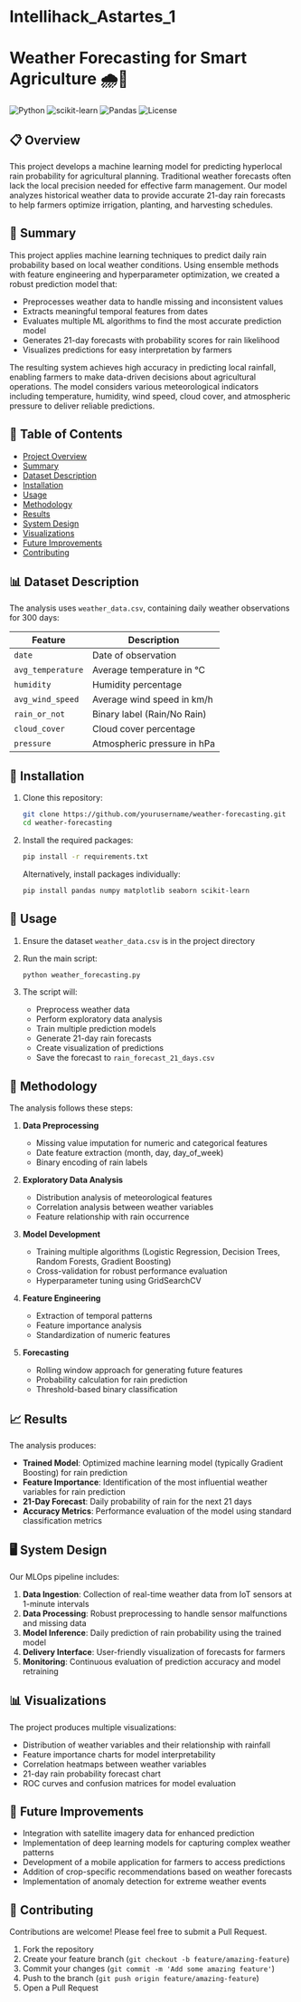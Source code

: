 # Intellihack_Astartes_1

# Weather Forecasting for Smart Agriculture 🌧️🌱

![Python](https://img.shields.io/badge/Python-3.7+-blue.svg)
![scikit-learn](https://img.shields.io/badge/scikit--learn-1.0+-orange.svg)
![Pandas](https://img.shields.io/badge/Pandas-1.3+-green.svg)
![License](https://img.shields.io/badge/License-MIT-green.svg)

## 📋 Overview

This project develops a machine learning model for predicting hyperlocal rain probability for agricultural planning. Traditional weather forecasts often lack the local precision needed for effective farm management. Our model analyzes historical weather data to provide accurate 21-day rain forecasts to help farmers optimize irrigation, planting, and harvesting schedules.

## 📝 Summary

This project applies machine learning techniques to predict daily rain probability based on local weather conditions. Using ensemble methods with feature engineering and hyperparameter optimization, we created a robust prediction model that:

- Preprocesses weather data to handle missing and inconsistent values
- Extracts meaningful temporal features from dates
- Evaluates multiple ML algorithms to find the most accurate prediction model
- Generates 21-day forecasts with probability scores for rain likelihood
- Visualizes predictions for easy interpretation by farmers

The resulting system achieves high accuracy in predicting local rainfall, enabling farmers to make data-driven decisions about agricultural operations. The model considers various meteorological indicators including temperature, humidity, wind speed, cloud cover, and atmospheric pressure to deliver reliable predictions.

## 📑 Table of Contents

- [Project Overview](#overview)
- [Summary](#summary)
- [Dataset Description](#dataset-description)
- [Installation](#installation)
- [Usage](#usage)
- [Methodology](#methodology)
- [Results](#results)
- [System Design](#system-design)
- [Visualizations](#visualizations)
- [Future Improvements](#future-improvements)
- [Contributing](#contributing)

## 📊 Dataset Description

The analysis uses `weather_data.csv`, containing daily weather observations for 300 days:

| Feature | Description |
|---------|-------------|
| `date` | Date of observation |
| `avg_temperature` | Average temperature in °C |
| `humidity` | Humidity percentage |
| `avg_wind_speed` | Average wind speed in km/h |
| `rain_or_not` | Binary label (Rain/No Rain) |
| `cloud_cover` | Cloud cover percentage |
| `pressure` | Atmospheric pressure in hPa |

## 🔧 Installation

1. Clone this repository:
   ```bash
   git clone https://github.com/yourusername/weather-forecasting.git
   cd weather-forecasting
   ```

2. Install the required packages:
   ```bash
   pip install -r requirements.txt
   ```

   Alternatively, install packages individually:
   ```bash
   pip install pandas numpy matplotlib seaborn scikit-learn
   ```

## 🚀 Usage

1. Ensure the dataset `weather_data.csv` is in the project directory

2. Run the main script:
   ```bash
   python weather_forecasting.py
   ```

3. The script will:
   - Preprocess weather data
   - Perform exploratory data analysis
   - Train multiple prediction models
   - Generate 21-day rain forecasts
   - Create visualization of predictions
   - Save the forecast to `rain_forecast_21_days.csv`

## 🔬 Methodology

The analysis follows these steps:

1. **Data Preprocessing**
   - Missing value imputation for numeric and categorical features
   - Date feature extraction (month, day, day_of_week)
   - Binary encoding of rain labels

2. **Exploratory Data Analysis**
   - Distribution analysis of meteorological features
   - Correlation analysis between weather variables
   - Feature relationship with rain occurrence

3. **Model Development**
   - Training multiple algorithms (Logistic Regression, Decision Trees, Random Forests, Gradient Boosting)
   - Cross-validation for robust performance evaluation
   - Hyperparameter tuning using GridSearchCV

4. **Feature Engineering**
   - Extraction of temporal patterns
   - Feature importance analysis
   - Standardization of numeric features

5. **Forecasting**
   - Rolling window approach for generating future features
   - Probability calculation for rain prediction
   - Threshold-based binary classification

## 📈 Results

The analysis produces:

- **Trained Model**: Optimized machine learning model (typically Gradient Boosting) for rain prediction
- **Feature Importance**: Identification of the most influential weather variables for rain prediction
- **21-Day Forecast**: Daily probability of rain for the next 21 days
- **Accuracy Metrics**: Performance evaluation of the model using standard classification metrics

## 🖥️ System Design

Our MLOps pipeline includes:

1. **Data Ingestion**: Collection of real-time weather data from IoT sensors at 1-minute intervals
2. **Data Processing**: Robust preprocessing to handle sensor malfunctions and missing data
3. **Model Inference**: Daily prediction of rain probability using the trained model
4. **Delivery Interface**: User-friendly visualization of forecasts for farmers
5. **Monitoring**: Continuous evaluation of prediction accuracy and model retraining

## 📊 Visualizations

The project produces multiple visualizations:

- Distribution of weather variables and their relationship with rainfall
- Feature importance charts for model interpretability
- Correlation heatmaps between weather variables
- 21-day rain probability forecast chart
- ROC curves and confusion matrices for model evaluation

## 🔮 Future Improvements

- Integration with satellite imagery data for enhanced prediction
- Implementation of deep learning models for capturing complex weather patterns
- Development of a mobile application for farmers to access predictions
- Addition of crop-specific recommendations based on weather forecasts
- Implementation of anomaly detection for extreme weather events

## 🤝 Contributing

Contributions are welcome! Please feel free to submit a Pull Request.

1. Fork the repository
2. Create your feature branch (`git checkout -b feature/amazing-feature`)
3. Commit your changes (`git commit -m 'Add some amazing feature'`)
4. Push to the branch (`git push origin feature/amazing-feature`)
5. Open a Pull Request
